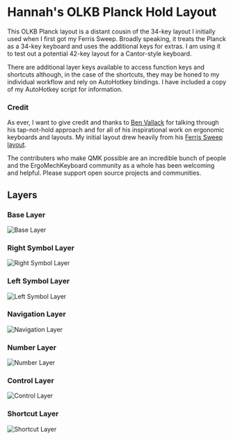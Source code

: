 # Hannah's OLKB Planck Hold Layout

This OLKB Planck layout is a distant cousin of the 34-key layout I initially
used when I first got my Ferris Sweep. Broadly speaking, it treats the Planck as
a 34-key keyboard and uses the additional keys for extras. I am using it to test
out a potential 42-key layout for a Cantor-style keyboard.

There are additional layer keys available to access function keys and shortcuts
although, in the case of the shortcuts, they may be honed to my individual
workflow and rely on AutoHotkey bindings. I have included a copy of my
AutoHotkey script for information.

### Credit

As ever, I want to give credit and thanks to [Ben
Vallack](https://www.youtube.com/benvallack) for talking through his
tap-not-hold approach and for all of his inspirational work on ergonomic
keyboards and layouts. My initial layout drew heavily from his [Ferris Sweep
layout](https://github.com/benvallack/34-QMK-Ferris-Sweep).

The contributers who make QMK possible are an incredible bunch of people and the
ErgoMechKeyboard community as a whole has been welcoming and helpful. Please
support open source projects and communities.

## Layers

### Base Layer

![Base Layer](https://i.imgur.com/lsXW3Mc.png)

### Right Symbol Layer

![Right Symbol Layer](https://i.imgur.com/6zHpe9f.png)

### Left Symbol Layer

![Left Symbol Layer](https://i.imgur.com/CQ7dfmn.png)

### Navigation Layer

![Navigation Layer](https://i.imgur.com/LSOYyqC.png)

### Number Layer

![Number Layer](https://i.imgur.com/xwLTub5.png)

### Control Layer

![Control Layer](https://i.imgur.com/tvtl2IY.png)

### Shortcut Layer

![Shortcut Layer](https://i.imgur.com/57U8mHr.png)







